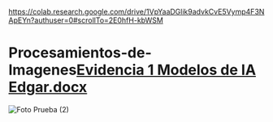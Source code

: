 https://colab.research.google.com/drive/1VpYaaDGlik9advkCvE5Vymp4F3NApEYn?authuser=0#scrollTo=2E0hfH-kbWSM
# Procesamientos-de-Imagenes[Evidencia 1 Modelos de IA Edgar.docx](https://github.com/user-attachments/files/19859876/Evidencia.1.Modelos.de.IA.Edgar.docx)
![Foto Prueba (2)](https://github.com/user-attachments/assets/5a8260f0-db0b-467d-a538-459ac70c28c9)
